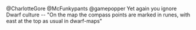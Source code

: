 @CharlotteGore @McFunkypants @gamepopper Yet again you ignore Dwarf culture -- "On the map the compass points are marked in runes, with east at the top as usual in dwarf-maps"